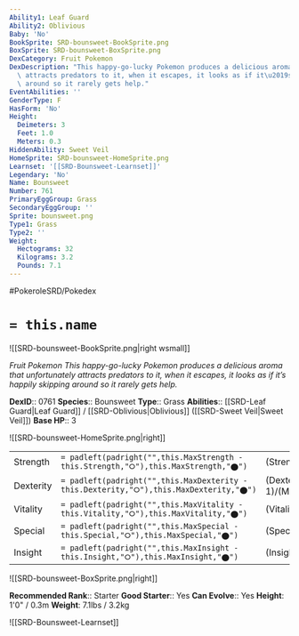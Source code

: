 ```yaml
---
Ability1: Leaf Guard
Ability2: Oblivious
Baby: 'No'
BookSprite: SRD-bounsweet-BookSprite.png
BoxSprite: SRD-bounsweet-BoxSprite.png
DexCategory: Fruit Pokemon
DexDescription: "This happy-go-lucky Pokemon produces a delicious aroma that unfortunately\
  \ attracts predators to it, when it escapes, it looks as if it\u2019s happily skipping\
  \ around so it rarely gets help."
EventAbilities: ''
GenderType: F
HasForm: 'No'
Height:
  Deimeters: 3
  Feet: 1.0
  Meters: 0.3
HiddenAbility: Sweet Veil
HomeSprite: SRD-bounsweet-HomeSprite.png
Learnset: '[[SRD-Bounsweet-Learnset]]'
Legendary: 'No'
Name: Bounsweet
Number: 761
PrimaryEggGroup: Grass
SecondaryEggGroup: ''
Sprite: bounsweet.png
Type1: Grass
Type2: ''
Weight:
  Hectograms: 32
  Kilograms: 3.2
  Pounds: 7.1
---
```


#PokeroleSRD/Pokedex

# `= this.name`

![[SRD-bounsweet-BookSprite.png|right wsmall]]

*Fruit Pokemon*
*This happy-go-lucky Pokemon produces a delicious aroma that unfortunately attracts predators to it, when it escapes, it looks as if it’s happily skipping around so it rarely gets help.*

**DexID**:: 0761
**Species**:: Bounsweet
**Type**:: Grass
**Abilities**:: [[SRD-Leaf Guard|Leaf Guard]] / [[SRD-Oblivious|Oblivious]] ([[SRD-Sweet Veil|Sweet Veil]])
**Base HP**:: 3

![[SRD-bounsweet-HomeSprite.png|right]]

|           |                                                                                        |                                          |
| --------- | -------------------------------------------------------------------------------------- | ---------------------------------------- |
| Strength  | `= padleft(padright("",this.MaxStrength - this.Strength,"⭘"),this.MaxStrength,"⬤")`    | (Strength::1)/(MaxStrength::3)   |
| Dexterity | `= padleft(padright("",this.MaxDexterity - this.Dexterity,"⭘"),this.MaxDexterity,"⬤")` | (Dexterity:: 1)/(MaxDexterity::3) |
| Vitality  | `= padleft(padright("",this.MaxVitality - this.Vitality,"⭘"),this.MaxVitality,"⬤")`    | (Vitality::1)/(MaxVitality::3)   |
| Special   | `= padleft(padright("",this.MaxSpecial - this.Special,"⭘"),this.MaxSpecial,"⬤")`       | (Special::1)/(MaxSpecial::3)     |
| Insight   | `= padleft(padright("",this.MaxInsight - this.Insight,"⭘"),this.MaxInsight,"⬤")`       | (Insight::1)/(MaxInsight::3)     |

![[SRD-bounsweet-BoxSprite.png|right]]

**Recommended Rank**:: Starter
**Good Starter**:: Yes
**Can Evolve**:: Yes
**Height**: 1'0" / 0.3m
**Weight**: 7.1lbs / 3.2kg

![[SRD-Bounsweet-Learnset]]
